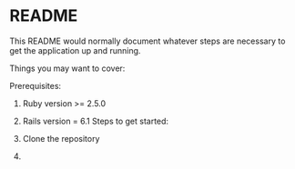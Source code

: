 # README

This README would normally document whatever steps are necessary to get the
application up and running.

Things you may want to cover:


Prerequisites:
1. Ruby version >= 2.5.0
2. Rails version = 6.1
Steps to get started:

1. Clone the repository
2.
